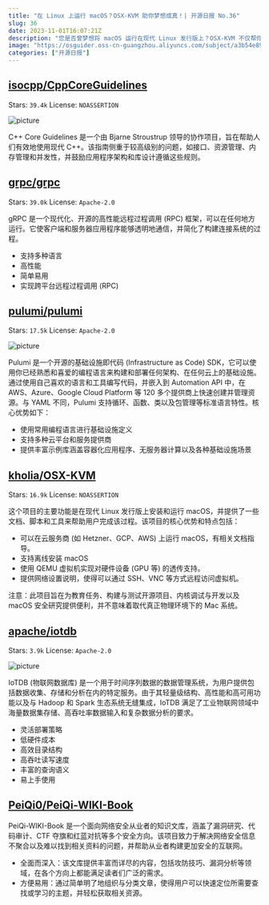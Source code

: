 ```yaml
---
title: "在 Linux 上运行 macOS？OSX-KVM 助你梦想成真！| 开源日报 No.36"
slug: 36
date: 2023-11-01T16:07:21Z
description: "您是否曾梦想将 macOS 运行在现代 Linux 发行版上？OSX-KVM 不仅帮你实现了这个梦想，还提供了详细文档、实用脚本和工具，让整个过程变得轻而易举。"
image: "https://osguider.oss-cn-guangzhou.aliyuncs.com/subject/a3b54e89221e5f6ea45be82530e20722.png"
categories: ["开源日报"]
---
```


## [isocpp/CppCoreGuidelines](https://github.com/isocpp/CppCoreGuidelines)

Stars: `39.4k`  License: `NOASSERTION`

![picture](https://osguider.oss-cn-guangzhou.aliyuncs.com/subject/234225f239d1c800ca0ad1c97b1a77ae.png)

C++ Core Guidelines 是一个由 Bjarne Stroustrup 领导的协作项目，旨在帮助人们有效地使用现代 C++。该指南侧重于较高级别的问题，如接口、资源管理、内存管理和并发性，并鼓励应用程序架构和库设计遵循这些规则。

## [grpc/grpc](https://github.com/grpc/grpc)

Stars: `39.0k`  License: `Apache-2.0`

gRPC 是一个现代化、开源的高性能远程过程调用 (RPC) 框架，可以在任何地方运行。它使客户端和服务器应用程序能够透明地通信，并简化了构建连接系统的过程。

- 支持多种语言
- 高性能
- 简单易用
- 实现跨平台远程过程调用 (RPC)

## [pulumi/pulumi](https://github.com/pulumi/pulumi)

Stars: `17.5k`  License: `Apache-2.0`

![picture](https://osguider.oss-cn-guangzhou.aliyuncs.com/subject/c7d0cd6b3360807a14e2b5164f691d19.png)

Pulumi 是一个开源的基础设施即代码 (Infrastructure as Code) SDK，它可以使用你已经熟悉和喜爱的编程语言来构建和部署任何架构、在任何云上的基础设施。通过使用自己喜欢的语言和工具编写代码，并嵌入到 Automation API 中，在 AWS、Azure、Google Cloud Platform 等 120 多个提供商上快速创建并管理资源。与 YAML 不同，Pulumi 支持循环、函数、类以及包管理等标准语言特性。核心优势如下：

- 使用常用编程语言进行基础设施定义
- 支持多种云平台和服务提供商
- 提供丰富示例库涵盖容器化应用程序、无服务器计算以及各种基础设施场景

## [kholia/OSX-KVM](https://github.com/kholia/OSX-KVM)

Stars: `16.9k`  License: `NOASSERTION`

这个项目的主要功能是在现代 Linux 发行版上安装和运行 macOS，并提供了一些文档、脚本和工具来帮助用户完成该过程。该项目的核心优势和特点包括：

- 可以在云服务商 (如 Hetzner、GCP、AWS) 上运行 macOS，有相关文档指导。
- 支持离线安装 macOS
- 使用 QEMU 虚拟机实现对硬件设备 (GPU 等) 的透传支持。
- 提供网络设置说明，使得可以通过 SSH、VNC 等方式远程访问虚拟机。

注意：此项目旨在为教育任务、构建与测试开源项目、内核调试与开发以及 macOS 安全研究提供便利，并不意味着取代真正物理环境下的 Mac 系统。

## [apache/iotdb](https://github.com/apache/iotdb)

Stars: `3.9k`  License: `Apache-2.0`

![picture](https://picgo-daily.oss-cn-guangzhou.aliyuncs.com/picgo-daily/2023/c8c3ddf4e40a99e0600942e5683882d1.png)

IoTDB (物联网数据库) 是一个用于时间序列数据的数据管理系统，为用户提供包括数据收集、存储和分析在内的特定服务。由于其轻量级结构、高性能和高可用功能以及与 Hadoop 和 Spark 生态系统无缝集成，IoTDB 满足了工业物联网领域中海量数据集存储、高吞吐率数据输入和复杂数据分析的要求。

- 灵活部署策略
- 低硬件成本
- 高效目录结构
- 高吞吐读写速度
- 丰富的查询语义
- 易上手使用

## [PeiQi0/PeiQi-WIKI-Book](https://github.com/PeiQi0/PeiQi-WIKI-Book)

PeiQi-WIKI-Book 是一个面向网络安全从业者的知识文库，涵盖了漏洞研究、代码审计、CTF 夺旗和红蓝对抗等多个安全方向。该项目致力于解决网络安全信息不聚合以及难以找到相关资料的问题，并帮助从业者构建更加安全的互联网。

- 全面而深入：该文库提供丰富而详尽的内容，包括攻防技巧、漏洞分析等领域，在各个方向上都能满足读者们广泛的需求。
- 方便易用：通过简单明了地组织与分类文章，使得用户可以快速定位所需要查找或学习的主题，并轻松获取相关资源。